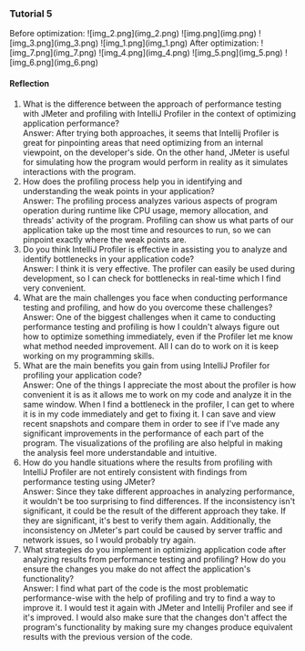 <h3>Tutorial 5</h3>
Before optimization:
![img_2.png](img_2.png)
![img.png](img.png)
![img_3.png](img_3.png)
![img_1.png](img_1.png)
After optimization:
![img_7.png](img_7.png)
![img_4.png](img_4.png)
![img_5.png](img_5.png)
![img_6.png](img_6.png)

<h4>Reflection</h4>
<ol>
<li>What is the difference between the approach of performance testing with JMeter and profiling with IntelliJ
Profiler in the context of optimizing application performance?
<br>
Answer: After trying both approaches, it seems that
Intellij Profiler is great for pinpointing areas that need optimizing
from an internal viewpoint, on the developer's side. On the
other hand, JMeter is useful for simulating how the program
would perform in reality as it simulates interactions with the program.</li>
<li>How does the profiling process help you in identifying and understanding the weak points in your application?<br>
Answer: The profiling process analyzes various aspects of program operation
during runtime like CPU usage, memory allocation, and threads' activity of
the program. Profiling can show us what parts of our application take up
the most time and resources to run, so we can pinpoint exactly where the weak
points are.</li>
<li>Do you think IntelliJ Profiler is effective in assisting
you to analyze and identify bottlenecks in your application code?<br>
Answer: I think it is very effective. The profiler can easily
be used during development, so I can check for bottlenecks in real-time which
I find very convenient.</li>
<li>What are the main challenges you face when conducting performance testing
and profiling, and how do you overcome these challenges?<br>
Answer: One of the biggest challenges when it came to conducting
performance testing and profiling is how I couldn't always figure out how
to optimize something immediately, even if the Profiler let me know what method
needed improvement. All I can do to work on it is keep working on my programming skills.</li>
<li>What are the main benefits you gain from using IntelliJ
Profiler for profiling your application code?<br>
Answer: One of the things I appreciate the most about the profiler is how
convenient it is as it allows me to work on my code and analyze it in the same
window. When I find a bottleneck in the profiler, I can get to where it is in my code
immediately and get to fixing it. I can save and view recent snapshots and
compare them in order to see if I've made any significant improvements in the performance
of each part of the program. The visualizations of the profiling are also helpful
in making the analysis feel more understandable and intuitive.</li>
<li>How do you handle situations where the results from profiling with
IntelliJ Profiler are not entirely consistent with findings from
performance testing using JMeter?<br>
Answer: Since they take different approaches in analyzing performance,
it wouldn't be too surprising to find differences. If the inconsistency isn't significant,
it could be the result of the different approach they take. If they are significant, it's best to
verify them again. Additionally, the inconsistency on JMeter's part could be caused by
server traffic and network issues, so I would probably try again.</li>
<li>What strategies do you implement in optimizing application code after
analyzing results from performance testing and profiling? How do you ensure the changes
you make do not affect the application's functionality?<br>
Answer: I find what part of the code is the most problematic performance-wise
with the help of profiling and try to find a way to improve it. I would test it again with JMeter
and Intellij Profiler and see if it's improved. I would also make sure that the changes
don't affect the program's functionality by making sure my changes produce equivalent
results with the previous version of the code.</li>
</ol>
